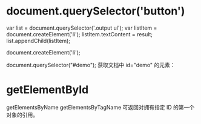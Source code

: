 # document.querySelector('button')
var list = document.querySelector('.output ul');
var listItem = document.createElement('li');
listItem.textContent = result;
list.appendChild(listItem);

document.createElement('li');

document.querySelector("#demo");
获取文档中 id="demo" 的元素：


# getElementById
getElementsByName
getElementsByTagName
可返回对拥有指定 ID 的第一个对象的引用。
